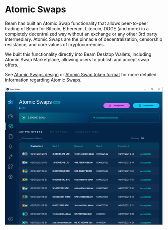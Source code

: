 # Atomic Swaps

Beam has built an Atomic Swap functionality that allows peer-to-peer trading of Beam for Bitcoin, Ethereum, Litecoin, DOGE (and more) in a completely decentralized way without an exchange or any other 3rd party intermediary. Atomic Swaps are the pinnacle of decentralization, censorship resistance, and core values of cryptocurrencies.

‌We built this functionality directly into Beam Desktop Wallets, including Atomic Swap Marketplace, allowing users to publish and accept swap offers.

See [Atomic Swaps design](https://github.com/BeamMW/beam/wiki/Atomic-swap) or [Atomic Swap token format](https://github.com/BeamMW/beam/wiki/Atomic-swap-token) for more detailed information regarding Atomic Swaps.

![Screenshot of Atomic Swap marketplace in Beam wallet](../.gitbook/assets/swaps.PNG)

